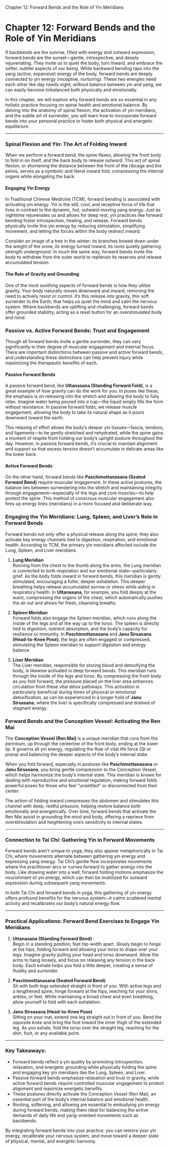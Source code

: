 Chapter 12: Forward Bends and the Role of Yin Meridians

# Chapter 12: Forward Bends and the Role of Yin Meridians

If backbends are the sunrise, filled with energy and outward expression, forward bends are the sunset—gentle, introspective, and deeply rejuvenating. They invite us to quiet the body, turn inward, and embrace the softer, subtler aspects of our being. While backward bending taps into the yang (active, expansive) energy of the body, forward bends are deeply connected to yin energy (receptive, nurturing). These two energies need each other like day needs night; without balance between yin and yang, we can easily become imbalanced both physically and emotionally.

In this chapter, we will explore why forward bends are so essential in any holistic practice focusing on spinal health and emotional balance. By delving into the anatomy of spinal flexion, the activation of yin meridians, and the subtle art of surrender, you will learn how to incorporate forward bends into your personal practice to foster both physical and energetic equilibrium.

---

### **Spinal Flexion and Yin: The Art of Folding Inward**

When we perform a forward bend, the spine flexes, allowing the front body to fold in on itself, and the back body to release outward. This act of spinal flexion, or shortening the distance between the front of the ribcage and the pelvis, serves as a symbolic and literal inward fold, compressing the internal organs while elongating the back.

#### **Engaging Yin Energy**
In Traditional Chinese Medicine (TCM), forward bending is associated with activating yin energy. Yin is the still, cool, and receptive force of life that lives in contrast to the dynamic, hot, outward-moving yang energy. Just as nighttime rejuvenates us and allows for deep rest, yin practices like forward bending foster introspection, healing, and release. Forward bends physically invite this yin energy by reducing stimulation, simplifying movement, and letting the forces within the body redirect inward.

Consider an image of a tree in the winter: its branches bowed down under the weight of the snow, its energy turned inward, its roots quietly gathering strength underground. In much the same way, forward bends invite the body to withdraw from the outer world to replenish its reserves and release accumulated tension.

#### **The Role of Gravity and Grounding**
One of the most soothing aspects of forward bends is how they utilize gravity. Your body naturally moves downward and inward, removing the need to actively resist or control. It’s this release into gravity, this soft surrender to the Earth, that helps us quiet the mind and calm the nervous system. Where backbends are uplifting and challenging, forward bends offer grounded stability, acting as a reset button for an overstimulated body and mind.

### **Passive vs. Active Forward Bends: Trust and Engagement**

Though all forward bends invite a gentle surrender, they can vary significantly in their degree of muscular engagement and internal focus. There are important distinctions between passive and active forward bends, and understanding these distinctions can help prevent injury while maximizing the therapeutic benefits of each.

#### **Passive Forward Bends**
A passive forward bend, like **Uttanasana (Standing Forward Fold)**, is a great example of how gravity can do the work for you. In poses like these, the emphasis is on releasing into the stretch and allowing the body to fully relax. Imagine water being poured into a cup—the liquid simply fills the form without resistance. In passive forward folds, we release muscle engagement, allowing the body to take its natural shape as it pours downward toward the earth.

This relaxing of effort allows the body’s deeper yin tissues—fascia, tendons, and ligaments—to be gently stretched and rehydrated, while the spine gains a moment of respite from holding our body’s upright posture throughout the day. However, in passive forward bends, it’s crucial to maintain alignment and support so that excess tension doesn’t accumulate in delicate areas like the lower back.

#### **Active Forward Bends**
On the other hand, forward bends like **Paschimottanasana (Seated Forward Bend)** require muscular engagement. In these active postures, the balance lies between surrendering into the stretch and maintaining integrity through engagement—especially of the legs and core muscles—to help protect the spine. This method of conscious muscular engagement also fires up energy lines (meridians) in a more focused and deliberate way.

### **Engaging the Yin Meridians: Lung, Spleen, and Liver’s Role in Forward Bends**

Forward bends not only offer a physical release along the spine; they also activate key energy channels tied to digestion, respiration, and emotional health. According to TCM, the primary yin meridians affected include the Lung, Spleen, and Liver meridians.

1. **Lung Meridian**   
   Running from the chest to the thumb along the arms, the Lung meridian is connected to both respiration and our emotional state—particularly grief. As the body folds inward in forward bends, this meridian is gently stimulated, encouraging a fuller, deeper exhalation. This deeper breathing helps release accumulated sorrow or stress while aiding in respiratory health. In **Uttanasana**, for example, you fold deeply at the waist, compressing the organs of the chest, which automatically pushes the air out and allows for fresh, cleansing breaths.

2. **Spleen Meridian**  
   Forward folds also engage the Spleen meridian, which runs along the inside of the legs and all the way up to the torso. The spleen is directly tied to digestion, nutrient absorption, and the body’s capacity for resilience or immunity. In **Paschimottanasana** and **Janu Sirsasana (Head-to-Knee Pose)**, the legs are often engaged or compressed, stimulating the Spleen meridian to support digestion and energy balance.

3. **Liver Meridian**   
   The Liver meridian, responsible for storing blood and detoxifying the body, is likewise activated in deep forward bends. This meridian runs through the inside of the legs and torso. By compressing the front body as you fold forward, the pressure placed on the liver area enhances circulation from these vital detox pathways. This activation is particularly beneficial during times of physical or emotional detoxification, as can be experienced in a longer hold of **Janu Sirsasana**, where the liver is specifically compressed and drained of stagnant energy.

### **Forward Bends and the Conception Vessel: Activating the Ren Mai**

The **Conception Vessel (Ren Mai)** is a unique meridian that runs from the perineum, up through the centerline of the front body, ending at the lower lip. It governs all yin energy, regulating the flow of vital life force (Qi or prana) and balancing the deeper aspects of the body’s internal state.

When you fold forward, especially in postures like **Paschimottanasana** or **Janu Sirsasana**, you bring gentle compression to the Conception Vessel, which helps harmonize the body’s internal state. This meridian is known for dealing with reproductive and emotional regulation, making forward folds powerful poses for those who feel "unsettled" or disconnected from their center.

The action of folding inward compresses the abdomen and stimulates this channel with deep, restful pressure, helping restore balance both emotionally and energetically. Over time, forward bends that activate the Ren Mai assist in grounding the mind and body, offering a reprieve from overstimulation and heightening one’s sensitivity to internal states.

---

### **Connection to Tai Chi: Gathering Yin in Forward Movements**

Forward bends aren’t unique to yoga; they also appear metaphorically in Tai Chi, where movements alternate between gathering yin energy and expressing yang energy. Tai Chi’s gentle flow incorporates movements where the practitioner arcs or curves forward to gather energy into the body. Like drawing water into a well, forward folding motions emphasize the nourishment of yin energy, which can then be mobilized for outward expression during subsequent yang movements.

In both Tai Chi and forward bends in yoga, this gathering of yin energy offers profound benefits for the nervous system—it calms scattered mental activity and recalibrates our body’s natural energy flow.

---

### **Practical Applications: Forward Bend Exercises to Engage Yin Meridians**

1. **Uttanasana (Standing Forward Bend)**  
   Begin in a standing position, feet hip-width apart. Slowly begin to hinge at the hips, folding forward and allowing your torso to drape over your legs. Imagine gravity pulling your head and torso downward. Allow the arms to hang loosely, and focus on releasing any tension in the back body. Each exhale helps you fold a little deeper, creating a sense of fluidity and surrender.

2. **Paschimottanasana (Seated Forward Bend)**  
   Sit with both legs extended straight in front of you. With active legs and a lengthened spine, hinge forward at the hips, reaching for your shins, ankles, or feet. While maintaining a broad chest and even breathing, allow yourself to fold with each exhalation.

3. **Janu Sirsasana (Head-to-Knee Pose)**  
   Sitting on your mat, extend one leg straight out in front of you. Bend the opposite knee and bring the foot toward the inner thigh of the extended leg. As you exhale, fold the torso over the straight leg, reaching for the shin, foot, or any available point.

---

### **Key Takeaways:**

- Forward bends reflect a yin quality by promoting introspection, relaxation, and energetic grounding while physically folding the spine and engaging key yin meridians like the Lung, Spleen, and Liver.
- Passive forward bends emphasize relaxation and trust in gravity, while active forward bends require controlled muscular engagement to protect alignment and maximize energetic benefits.
- These postures directly activate the Conception Vessel (Ren Mai), an essential part of the body’s internal balance and emotional health.
- Rooting, softening, and allowing are essential to embodying yin energy during forward bends, making them ideal for balancing the active demands of daily life and yang-oriented movements such as backbends.

By integrating forward bends into your practice, you can restore your yin energy, recalibrate your nervous system, and move toward a deeper state of physical, mental, and energetic harmony.